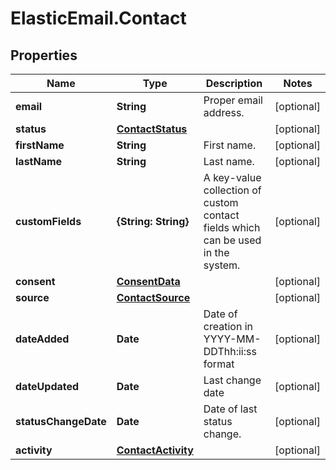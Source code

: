 # ElasticEmail.Contact

## Properties

Name | Type | Description | Notes
------------ | ------------- | ------------- | -------------
**email** | **String** | Proper email address. | [optional] 
**status** | [**ContactStatus**](ContactStatus.md) |  | [optional] 
**firstName** | **String** | First name. | [optional] 
**lastName** | **String** | Last name. | [optional] 
**customFields** | **{String: String}** | A key-value collection of custom contact fields which can be used in the system. | [optional] 
**consent** | [**ConsentData**](ConsentData.md) |  | [optional] 
**source** | [**ContactSource**](ContactSource.md) |  | [optional] 
**dateAdded** | **Date** | Date of creation in YYYY-MM-DDThh:ii:ss format | [optional] 
**dateUpdated** | **Date** | Last change date | [optional] 
**statusChangeDate** | **Date** | Date of last status change. | [optional] 
**activity** | [**ContactActivity**](ContactActivity.md) |  | [optional] 


